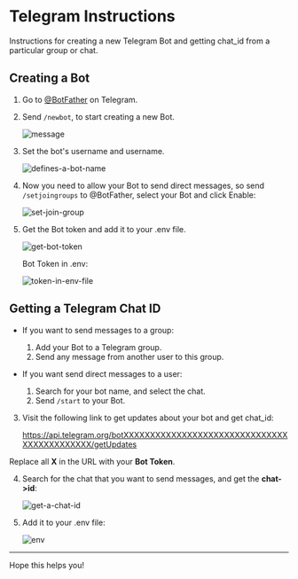 # Telegram Instructions

Instructions for creating a new Telegram Bot and getting chat_id from a particular group or chat.

## Creating a Bot

1. Go to [@BotFather](https://t.me/botfather) on Telegram.

2. Send `/newbot`, to start creating a new Bot.

   ![message](https://i.imgur.com/M2KEEp2.png)

3. Set the bot's username and username.

   ![defines-a-bot-name](https://i.imgur.com/ixpfVfQ.png)

4. Now you need to allow your Bot to send direct messages, so send `/setjoingroups` to @BotFather, select your Bot and click Enable:

   ![set-join-group](https://i.imgur.com/TCk4WkC.png)

5. Get the Bot token and add it to your .env file.

   ![get-bot-token](https://i.imgur.com/EwrhvmU.png)

   Bot Token in .env:

   ![token-in-env-file](https://i.imgur.com/SniTiQt.png)

## Getting a Telegram Chat ID

- If you want to send messages to a group:

  1. Add your Bot to a Telegram group.
  2. Send any message from another user to this group.

- If you want send direct messages to a user:

  1. Search for your bot name, and select the chat.
  2. Send `/start` to your Bot.

3. Visit the following link to get updates about your bot and get chat_id:

   https://api.telegram.org/botXXXXXXXXXXXXXXXXXXXXXXXXXXXXXXXXXXXXXXXXXXXX/getUpdates

Replace all **X** in the URL with your **Bot Token**.

4. Search for the chat that you want to send messages, and get the **chat->id**:

   ![get-a-chat-id](https://i.imgur.com/EJIVfWc.png)

5. Add it to your .env file:

   ![env](https://i.imgur.com/aqRdV1S.png)

---

Hope this helps you!
